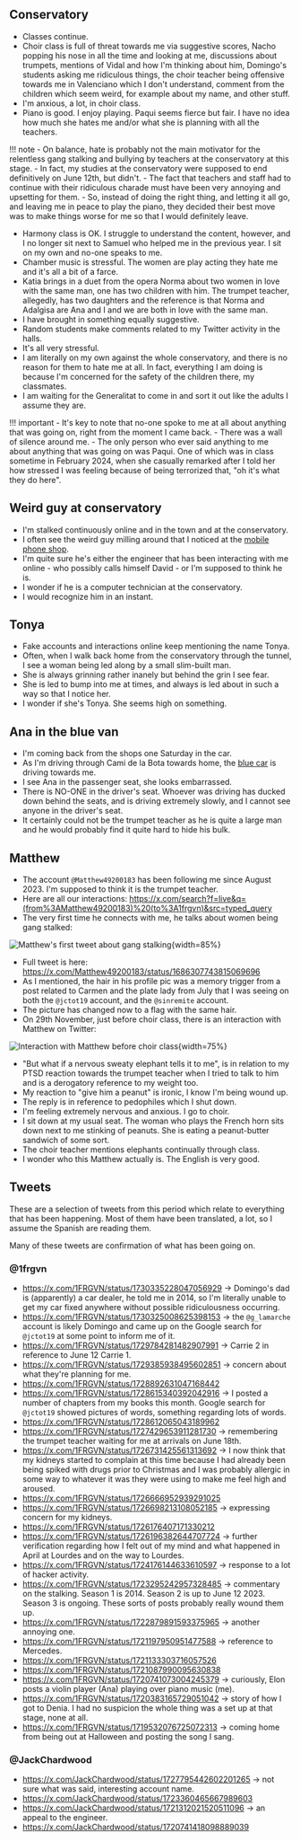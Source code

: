 ## Conservatory

- Classes continue.
- Choir class is full of threat towards me via suggestive scores, Nacho popping his nose in all the time and looking at me, discussions about trumpets, mentions of Vidal and how I'm thinking about him, Domingo's students asking me ridiculous things, the choir teacher being offensive towards me in Valenciano which I don't understand, comment from the children which seem weird, for example about my name, and other stuff.
- I'm anxious, a lot, in choir class.
- Piano is good. I enjoy playing. Paqui seems fierce but fair. I have no idea how much she hates me and/or what she is planning with all the teachers.

!!! note
    - On balance, hate is probably not the main motivator for the relentless gang stalking and bullying by teachers at the conservatory at this stage.
    - In fact, my studies at the conservatory were supposed to end definitively on June 12th, but didn't.
    - The fact that teachers and staff had to continue with their ridiculous charade must have been very annoying and upsetting for them.
    - So, instead of doing the right thing, and letting it all go, and leaving me in peace to play the piano, they decided their best move was to make things worse for me so that I would definitely leave.

- Harmony class is OK. I struggle to understand the content, however, and I no longer sit next to Samuel who helped me in the previous year. I sit on my own and no-one speaks to me.
- Chamber music is stressful. The women are play acting they hate me and it's all a bit of a farce.
- Katia brings in a duet from the opera Norma about two women in love with the same man, one has two children with him. The trumpet teacher, allegedly, has two daughters and the reference is that Norma and Adalgisa are Ana and I and we are both in love with the same man.
- I have brought in something equally suggestive. 
- Random students make comments related to my Twitter activity in the halls.
- It's all very stressful.
- I am literally on my own against the whole conservatory, and there is no reason for them to hate me at all. In fact, everything I am doing is because I'm concerned for the safety of the children there, my classmates.
- I am waiting for the Generalitat to come in and sort it out like the adults I assume they are.

!!! important
    - It's key to note that no-one spoke to me at all about anything that was going on, right from the moment I came back.
    - There was a wall of silence around me.
    - The only person who ever said anything to me about anything that was going on was Paqui. One of which was in class sometime in February 2024, when she casually remarked after I told her how stressed I was feeling because of being terrorized that, "oh it's what they do here".

## Weird guy at conservatory

- I'm stalked continuously online and in the town and at the conservatory.
- I often see the weird guy milling around that I noticed at the [mobile phone shop](october.md#telecommunications-shop).
- I'm quite sure he's either the engineer that has been interacting with me online - who possibly calls himself David - or I'm supposed to think he is.
- I wonder if he is a computer technician at the conservatory.
- I would recognize him in an instant.

## Tonya

- Fake accounts and interactions online keep mentioning the name Tonya.
- Often, when I walk back home from the conservatory through the tunnel, I see a woman being led along by a small slim-built man.
- She is always grinning rather inanely but behind the grin I see fear.
- She is led to bump into me at times, and always is led about in such a way so that I notice her.
- I wonder if she's Tonya. She seems high on something.

## Ana in the blue van

- I'm coming back from the shops one Saturday in the car.
- As I'm driving through Cami de la Bota towards home, the [blue car](october.md#trumpet-teacher-drives-past-me-in-his-car) is driving towards me.
- I see Ana in the passenger seat, she looks embarrassed.
- There is NO-ONE in the driver's seat. Whoever was driving has ducked down behind the seats, and is driving extremely slowly, and I cannot see anyone in the driver's seat.
- It certainly could not be the trumpet teacher as he is quite a large man and he would probably find it quite hard to hide his bulk.

## Matthew

- The account `@Matthew49200183` has been following me since August 2023. I'm supposed to think it is the trumpet teacher.
- Here are all our interactions: https://x.com/search?f=live&q=(from%3AMatthew49200183)%20(to%3A1frgvn)&src=typed_query
- The very first time he connects with me, he talks about women being gang stalked: 

![Matthew's first tweet about gang stalking](../../content/tweets/matthew-women-gang-stalking.png){width=85%}

- Full tweet is here: https://x.com/Matthew49200183/status/1686307743815069696
- As I mentioned, the hair in his profile pic was a memory trigger from a post related to Carmen and the plate lady from July that I was seeing on both the `@jctot19` account, and the `@sinremite` account.
- The picture has changed now to a flag with the same hair.
- On 29th November, just before choir class, there is an interaction with Matthew on Twitter:

![Interaction with Matthew before choir class](../../content/tweets/interaction-with-matthew-right-before-choir.png){width=75%}

- "But what if a nervous sweaty elephant tells it to me", is in relation to my PTSD reaction towards the trumpet teacher when I tried to talk to him and is a derogatory reference to my weight too. 
- My reaction to "give him a peanut" is ironic, I know I'm being wound up.
- The reply is in reference to pedophiles which I shut down.
- I'm feeling extremely nervous and anxious. I go to choir.
- I sit down at my usual seat. The woman who plays the French horn sits down next to me stinking of peanuts. She is eating a peanut-butter sandwich of some sort.
- The choir teacher mentions elephants continually through class.
- I wonder who this Matthew actually is. The English is very good.

## Tweets

These are a selection of tweets from this period which relate to everything that has been happening. Most of them have been translated, a lot, so I assume the Spanish are reading them.

Many of these tweets are confirmation of what has been going on.

### @1frgvn

- https://x.com/1FRGVN/status/1730335228047056929 -> Domingo's dad is (apparently) a car dealer, he told me in 2014, so I'm literally unable to get my car fixed anywhere without possible ridiculousness occurring.
- https://x.com/1FRGVN/status/1730325008625398153 -> the `@g_lamarche` account is likely Domingo and came up on the Google search for `@jctot19` at some point to inform me of it.
- https://x.com/1FRGVN/status/1729784281482907991 -> Carrie 2 in reference to June 12 Carrie 1.
- https://x.com/1FRGVN/status/1729385938495602851 -> concern about what they're planning for me.
- https://x.com/1FRGVN/status/1728892631047168442
- https://x.com/1FRGVN/status/1728615340392042916 -> I posted a number of chapters from my books this month. Google search for `@jctot19` showed pictures of words, something regarding lots of words.
- https://x.com/1FRGVN/status/1728612065043189962
- https://x.com/1FRGVN/status/1727429653911281730 -> remembering the trumpet teacher waiting for me at arrivals on June 18th.
- https://x.com/1FRGVN/status/1726731425561313692 -> I now think that my kidneys started to complain at this time because I had already been being spiked with drugs prior to Christmas and I was probably allergic in some way to whatever it was they were using to make me feel high and aroused.
- https://x.com/1FRGVN/status/1726666952939291025
- https://x.com/1FRGVN/status/1726698213108052185 -> expressing concern for my kidneys.
- https://x.com/1FRGVN/status/1726176407171330212
- https://x.com/1FRGVN/status/1726196382644707724 -> further verification regarding how I felt out of my mind and what happened in April at Lourdes and on the way to Lourdes.
- https://x.com/1FRGVN/status/1724176144633610597 -> response to a lot of hacker activity.
- https://x.com/1FRGVN/status/1723295242957328485 -> commentary on the stalking. Season 1 is 2014. Season 2 is up to June 12 2023. Season 3 is ongoing. These sorts of posts probably really wound them up.
- https://x.com/1FRGVN/status/1722879891593375965 -> another annoying one.
- https://x.com/1FRGVN/status/1721197950951477588 -> reference to Mercedes.
- https://x.com/1FRGVN/status/1721133303716057526
- https://x.com/1FRGVN/status/1721087990095630838
- https://x.com/1FRGVN/status/1720741073004245379 -> curiously, Elon posts a violin player (Ana) playing over piano music (me).
- https://x.com/1FRGVN/status/1720383165729051042 -> story of how I got to Denia. I had no suspicion the whole thing was a set up at that stage, none at all.
- https://x.com/1FRGVN/status/1719532076725072313 -> coming home from being out at Halloween and posting the song I sang.


### @JackChardwood

- https://x.com/JackChardwood/status/1727795442602201265 -> not sure what was said, interesting account name.
- https://x.com/JackChardwood/status/1723360465667989603
- https://x.com/JackChardwood/status/1721312021520511096 -> an appeal to the engineer.
- https://x.com/JackChardwood/status/1720741418098889039